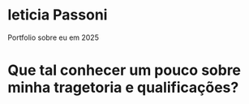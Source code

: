 # leticia Passoni
Portfolio sobre eu em 2025
# Que tal conhecer um pouco sobre minha tragetoria e qualificações? 
